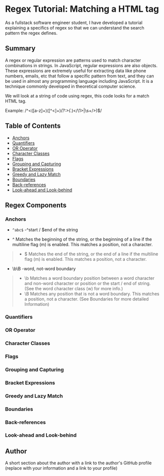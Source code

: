 # Regex Tutorial: Matching a HTML tag

As a fullstack software engineer student, I have developed a tutorial explaining a specifics of regex so that we can understand the search pattern the regex defines.

## Summary

A regex or regular expression are patterns used to match character combinations in strings. In JavaScript, regular expressions are also objects. These expressions are extremely useful for extracting data like phone numbers, emails, etc that follow a specific pattern from text, and they can be used in almost any programming language including JavaScript. It is a technique commonly developed in theoretical computer science.

We will look at a string of code using regex, this code looks for a match HTML tag.

Example: /^<([a-z]+)([^<]+)*(?:>(.*)<\/\1>|\s+\/>)$/


## Table of Contents

- [Anchors](#anchors)
- [Quantifiers](#quantifiers)
- [OR Operator](#or-operator)
- [Character Classes](#character-classes)
- [Flags](#flags)
- [Grouping and Capturing](#grouping-and-capturing)
- [Bracket Expressions](#bracket-expressions)
- [Greedy and Lazy Match](#greedy-and-lazy-match)
- [Boundaries](#boundaries)
- [Back-references](#back-references)
- [Look-ahead and Look-behind](#look-ahead-and-look-behind)

## Regex Components

### Anchors


- `^abc$` -^start / $end of the string
* ^ Matches the beginning of the string, or the beginning of a line if the multiline flag (m) is enabled. This matches a position, not a character.
> - $ Matches the end of the string, or the end of a line if the multiline flag (m) is enabled. This matches a position, not a character.
- \b\B -word, not-word boundary
> - \b Matches a word boundary position between a word character and non-word character or position or the start / end of string. (See the word character class (w) for more info.)
> - \B Matches any position that is not a word boundary. This matches a position, not a character. (See Boundaries for more detailed Information)


### Quantifiers

### OR Operator

### Character Classes

### Flags

### Grouping and Capturing

### Bracket Expressions

### Greedy and Lazy Match

### Boundaries

### Back-references

### Look-ahead and Look-behind

## Author

A short section about the author with a link to the author's GitHub profile (replace with your information and a link to your profile)